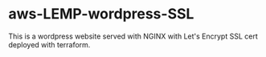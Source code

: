 # aws-LEMP-wordpress-SSL
This is a wordpress website served with NGINX with Let's Encrypt SSL cert deployed with terraform.
